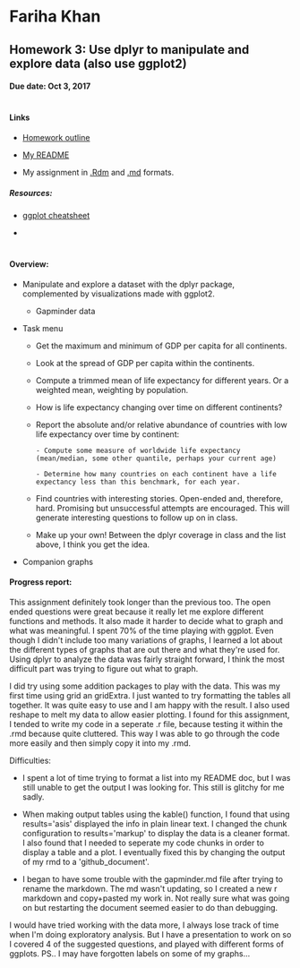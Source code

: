 # Fariha Khan 

## Homework 3: Use dplyr to manipulate and explore data (also use ggplot2)
#### Due date: Oct 3, 2017

#
#### **Links**

 - [Homework outline](http://stat545.com/hw03_dplyr-and-more-ggplot2.html)
 
 - [My README](https://github.com/farihakhan/STAT545-hw-khan-fariha/blob/master/hw_03/readme.md)
 
 - My assignment in [.Rdm](https://github.com/farihakhan/STAT545-hw-khan-fariha/blob/master/hw_03/hw03_dplyr.Rmd) and [.md](https://github.com/farihakhan/STAT545-hw-khan-fariha/blob/master/hw_03/hw03_dplyr.md) formats.
 
##### Resources:

 - [ggplot cheatsheet](https://www.rstudio.com/wp-content/uploads/2015/03/ggplot2-cheatsheet.pdf)
 
 - 

#
#### **Overview:**

 - Manipulate and explore a dataset with the dplyr package, complemented by visualizations made with ggplot2.
 
      - Gapminder data
       
 - Task menu
 
      - Get the maximum and minimum of GDP per capita for all continents.

      - Look at the spread of GDP per capita within the continents.

      - Compute a trimmed mean of life expectancy for different years. Or a weighted mean, weighting by population.

      - How is life expectancy changing over time on different continents?

      - Report the absolute and/or relative abundance of countries with low life expectancy over time by continent:
      
            - Compute some measure of worldwide life expectancy (mean/median, some other quantile, perhaps your current age)
            
            - Determine how many countries on each continent have a life expectancy less than this benchmark, for each year.

      - Find countries with interesting stories. Open-ended and, therefore, hard. Promising but unsuccessful attempts are encouraged. This will generate interesting questions to follow up on in class.

      - Make up your own! Between the dplyr coverage in class and the list above, I think you get the idea.
       
 - Companion graphs
 
#### **Progress report:**

This assignment definitely took longer than the previous too. The open ended questions were great because it really let me explore different functions and methods. It also made it harder to decide what to graph and what was meaningful. I spent 70% of the time playing with ggplot. Even though I didn't include too many variations of graphs, I learned a lot about the different types of graphs that are out there and what they're used for. Using dplyr to analyze the data was fairly straight forward, I think the most difficult part was trying to figure out what to graph. 

I did try using some addition packages to play with the data. This was my first time using grid an gridExtra. I just wanted to try formatting the tables all together. It was quite easy to use and I am happy with the result. I also used reshape to melt my data to allow easier plotting. I found for this assignment, I tended to write my code in a seperate .r file, because testing it within the .rmd because quite cluttered. This way I was able to go through the code more easily and then simply copy it into my .rmd.

Difficulties:
- I spent a lot of time trying to format a list into my README doc, but I was still unable to get the output I was looking for. This still is glitchy for me sadly.

- When making output tables using the kable() function, I found that using results='asis' displayed the info in plain linear text. I changed the chunk configuration to results='markup' to display the data is a cleaner format. I also found that I needed to seperate my code chunks in order to display a table and a plot. I eventually fixed this by changing the output of my rmd to a 'github_document'.

- I began to have some trouble with the gapminder.md file after trying to rename the markdown. The md wasn't updating, so I created a new r markdown and copy+pasted my work in. Not really sure what was going on but restarting the document seemed easier to do than debugging.

I would have tried working with the data more, I always lose track of time when I'm doing exploratory analysis. But I have a presentation to work on so I covered 4 of the suggested questions, and played with different forms of ggplots.
PS.. I may have forgotten labels on some of my graphs...